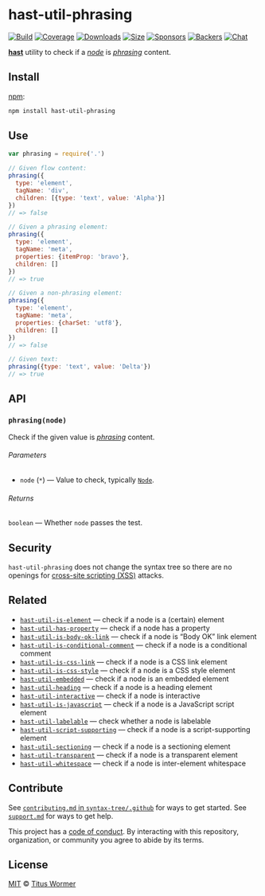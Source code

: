 # hast-util-phrasing

[![Build][build-badge]][build]
[![Coverage][coverage-badge]][coverage]
[![Downloads][downloads-badge]][downloads]
[![Size][size-badge]][size]
[![Sponsors][sponsors-badge]][collective]
[![Backers][backers-badge]][collective]
[![Chat][chat-badge]][chat]

[**hast**][hast] utility to check if a [*node*][node] is [*phrasing*][spec]
content.

## Install

[npm][]:

```sh
npm install hast-util-phrasing
```

## Use

```js
var phrasing = require('.')

// Given flow content:
phrasing({
  type: 'element',
  tagName: 'div',
  children: [{type: 'text', value: 'Alpha'}]
})
// => false

// Given a phrasing element:
phrasing({
  type: 'element',
  tagName: 'meta',
  properties: {itemProp: 'bravo'},
  children: []
})
// => true

// Given a non-phrasing element:
phrasing({
  type: 'element',
  tagName: 'meta',
  properties: {charSet: 'utf8'},
  children: []
})
// => false

// Given text:
phrasing({type: 'text', value: 'Delta'})
// => true
```

## API

### `phrasing(node)`

Check if the given value is [*phrasing*][spec] content.

###### Parameters

*   `node` (`*`) — Value to check, typically [`Node`][node].

###### Returns

`boolean` — Whether `node` passes the test.

## Security

`hast-util-phrasing` does not change the syntax tree so there are no openings
for [cross-site scripting (XSS)][xss] attacks.

## Related

*   [`hast-util-is-element`](https://github.com/syntax-tree/hast-util-is-element)
    — check if a node is a (certain) element
*   [`hast-util-has-property`](https://github.com/syntax-tree/hast-util-has-property)
    — check if a node has a property
*   [`hast-util-is-body-ok-link`](https://github.com/rehypejs/rehype-minify/tree/master/packages/hast-util-is-body-ok-link)
    — check if a node is “Body OK” link element
*   [`hast-util-is-conditional-comment`](https://github.com/rehypejs/rehype-minify/tree/master/packages/hast-util-is-conditional-comment)
    — check if a node is a conditional comment
*   [`hast-util-is-css-link`](https://github.com/rehypejs/rehype-minify/tree/master/packages/hast-util-is-css-link)
    — check if a node is a CSS link element
*   [`hast-util-is-css-style`](https://github.com/rehypejs/rehype-minify/tree/master/packages/hast-util-is-css-style)
    — check if a node is a CSS style element
*   [`hast-util-embedded`](https://github.com/syntax-tree/hast-util-embedded)
    — check if a node is an embedded element
*   [`hast-util-heading`](https://github.com/syntax-tree/hast-util-heading)
    — check if a node is a heading element
*   [`hast-util-interactive`](https://github.com/syntax-tree/hast-util-interactive)
    — check if a node is interactive
*   [`hast-util-is-javascript`](https://github.com/rehypejs/rehype-minify/tree/master/packages/hast-util-is-javascript)
    — check if a node is a JavaScript script element
*   [`hast-util-labelable`](https://github.com/syntax-tree/hast-util-labelable)
    — check whether a node is labelable
*   [`hast-util-script-supporting`](https://github.com/syntax-tree/hast-util-script-supporting)
    — check if a node is a script-supporting element
*   [`hast-util-sectioning`](https://github.com/syntax-tree/hast-util-sectioning)
    — check if a node is a sectioning element
*   [`hast-util-transparent`](https://github.com/syntax-tree/hast-util-transparent)
    — check if a node is a transparent element
*   [`hast-util-whitespace`](https://github.com/syntax-tree/hast-util-whitespace)
    — check if a node is inter-element whitespace

## Contribute

See [`contributing.md` in `syntax-tree/.github`][contributing] for ways to get
started.
See [`support.md`][support] for ways to get help.

This project has a [code of conduct][coc].
By interacting with this repository, organization, or community you agree to
abide by its terms.

## License

[MIT][license] © [Titus Wormer][author]

<!-- Definitions -->

[build-badge]: https://img.shields.io/travis/syntax-tree/hast-util-phrasing.svg

[build]: https://travis-ci.org/syntax-tree/hast-util-phrasing

[coverage-badge]: https://img.shields.io/codecov/c/github/syntax-tree/hast-util-phrasing.svg

[coverage]: https://codecov.io/github/syntax-tree/hast-util-phrasing

[downloads-badge]: https://img.shields.io/npm/dm/hast-util-phrasing.svg

[downloads]: https://www.npmjs.com/package/hast-util-phrasing

[size-badge]: https://img.shields.io/bundlephobia/minzip/hast-util-phrasing.svg

[size]: https://bundlephobia.com/result?p=hast-util-phrasing

[sponsors-badge]: https://opencollective.com/unified/sponsors/badge.svg

[backers-badge]: https://opencollective.com/unified/backers/badge.svg

[collective]: https://opencollective.com/unified

[chat-badge]: https://img.shields.io/badge/chat-spectrum-7b16ff.svg

[chat]: https://spectrum.chat/unified/syntax-tree

[npm]: https://docs.npmjs.com/cli/install

[license]: license

[author]: https://wooorm.com

[contributing]: https://github.com/syntax-tree/.github/blob/master/contributing.md

[support]: https://github.com/syntax-tree/.github/blob/master/support.md

[coc]: https://github.com/syntax-tree/.github/blob/master/code-of-conduct.md

[spec]: https://html.spec.whatwg.org/#phrasing-content-2

[hast]: https://github.com/syntax-tree/hast

[node]: https://github.com/syntax-tree/hast#nodes

[xss]: https://en.wikipedia.org/wiki/Cross-site_scripting
